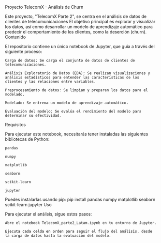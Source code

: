 Proyecto TelecomX - Análisis de Churn

Este proyecto, "TelecomX Parte 2", se centra en el análisis de datos de clientes de telecomunicaciones  El objetivo principal es explorar y visualizar los datos, así como desarrollar un modelo de aprendizaje automático para predecir el comportamiento de los clientes, como la deserción (churn).
Contenido

El repositorio contiene un único notebook de Jupyter, que guía a través del siguiente proceso:

    Carga de datos: Se carga el conjunto de datos de clientes de telecomunicaciones.

    Análisis Exploratorio de Datos (EDA): Se realizan visualizaciones y análisis estadísticos para entender las características de los clientes y las relaciones entre variables.

    Preprocesamiento de datos: Se limpian y preparan los datos para el modelado.

    Modelado: Se entrena un modelo de aprendizaje automático.

    Evaluación del modelo: Se evalúa el rendimiento del modelo para determinar su efectividad.

Requisitos

Para ejecutar este notebook, necesitarás tener instaladas las siguientes bibliotecas de Python:

    pandas

    numpy

    matplotlib

    seaborn

    scikit-learn

    jupyter

Puedes instalarlas usando pip:
pip install pandas numpy matplotlib seaborn scikit-learn jupyter
Uso

Para ejecutar el análisis, sigue estos pasos:

    Abre el notebook TelecomX_parte2_Latam.ipynb en tu entorno de Jupyter.

    Ejecuta cada celda en orden para seguir el flujo del análisis, desde la carga de datos hasta la evaluación del modelo.
